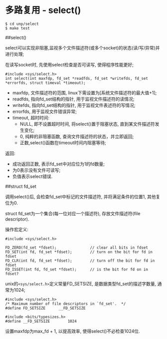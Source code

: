 多路复用 - select()
====

    $ cd unp/select
    $ make test

##select()

select可以实现非阻塞,监视多个文件描述符(或多个socket)的状态(读/写/异常)并进行处理;

在读写socket时, 先使用select检查是否可读写, 使得程序性能更好;

    #include <sys/select.h>
    int select(int maxfdp, fd_set *readfds, fd_set *writefds, fd_set *errorfds, struct timeval *timeout);

* maxfdp, 文件描述符的范围, linux下需设置为[系统文件描述符的最大值+1];
* readfds, 指向fd_set结构的指针, 用于监视文件描述符的读情况;
* writefds, 指向fd_set结构的指针, 用于监视文件表述符的写情况;
* errorfds, 用于监视文件错误异常;
* timeout, 超时时间:
    * NULL, 即不设置超时时间, 将select()置于阻塞状态, 直到某文件描述符发生变化;
    * 0, 纯粹的非阻塞函数, 查询文件描述符的状态，并立即返回;
    * 正数,select()函数在timeout时间内阻塞等待;

返回:

* 成功返回正数, 表示fd_set中对应位为1的fd数量;
* 为0表示没有文件可读写;
* 负值表示select错误.

##struct fd_set

调用select()后, 会检查fd_set中标记的文件描述符, 并将满足条件的位置1, 其他复位为0.

struct fd_set为一个集合(每一位对应一个描述符), 存放文件描述符(file descriptor).

操作宏定义:

    #include <sys/select.h>

    FD_ZERO(fd_set *fdset);               // clear all bits in fdset
    FD_SET(int fd, fd_set *fdset);        // turn on the bit for fd in fdset
    FD_CLR(int fd, fd_set *fdset);        // turn off the bit for fd in fdset
    FD_ISSET(int fd, fd_set *fdset);      // is the bit for fd on in fdset?

unix的`<sys/select.h>`定义常量FD_SETSIZE, 是数据类型fd_set的描述字数量, 通常为1024;

    #include <sys/select.h>
    /* Maximum number of file descriptors in `fd_set'.  */
    #define FD_SETSIZE      __FD_SETSIZE

    #include <bits/typesizes.h>
    #define __FD_SETSIZE        1024

设置maxfdp为max_fd + 1, 以提高效率, 使得select()不必检查1024位.
